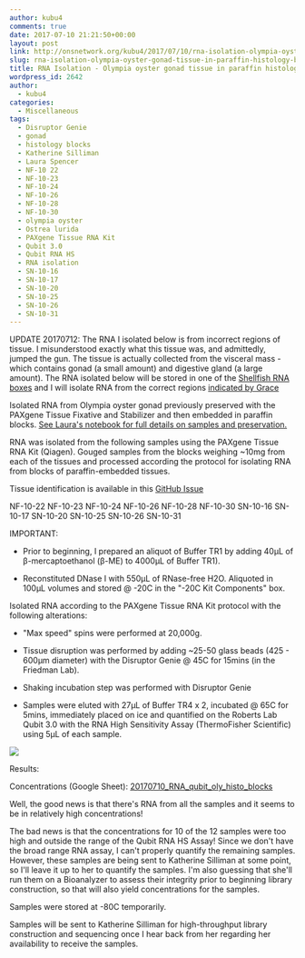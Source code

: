 ```yaml
---
author: kubu4
comments: true
date: 2017-07-10 21:21:50+00:00
layout: post
link: http://onsnetwork.org/kubu4/2017/07/10/rna-isolation-olympia-oyster-gonad-tissue-in-paraffin-histology-blocks/
slug: rna-isolation-olympia-oyster-gonad-tissue-in-paraffin-histology-blocks
title: RNA Isolation - Olympia oyster gonad tissue in paraffin histology blocks
wordpress_id: 2642
author:
  - kubu4
categories:
  - Miscellaneous
tags:
  - Disruptor Genie
  - gonad
  - histology blocks
  - Katherine Silliman
  - Laura Spencer
  - NF-10 22
  - NF-10-23
  - NF-10-24
  - NF-10-26
  - NF-10-28
  - NF-10-30
  - olympia oyster
  - Ostrea lurida
  - PAXgene Tissue RNA Kit
  - Qubit 3.0
  - Qubit RNA HS
  - RNA isolation
  - SN-10-16
  - SN-10-17
  - SN-10-20
  - SN-10-25
  - SN-10-26
  - SN-10-31
---
```


UPDATE 20170712: The RNA I isolated below is from incorrect regions of tissue. I misunderstood exactly what this tissue was, and admittedly, jumped the gun. The tissue is actually collected from the visceral mass - which contains gonad (a small amount) and digestive gland (a large amount). The RNA isolated below will be stored in one of the [Shellfish RNA boxes](https://docs.google.com/spreadsheets/d/1ax6C-muxUTXxFEtfWdswBvueLhmxZzmwZcO2ur-0q-Q/edit?usp=sharing) and I will isolate RNA from the correct regions [indicated by Grace](https://genefish.wordpress.com/2017/07/12/graces-notebook-july-12-2017/)

Isolated RNA from Olympia oyster gonad previously preserved with the PAXgene Tissue Fixative and Stabilizer and then embedded in paraffin blocks. [See Laura's notebook for full details on samples and preservation.](https://laurahspencer.github.io/LabNotebook/Prepping-Histology-Samples/)



RNA was isolated from the following samples using the PAXgene Tissue RNA Kit (Qiagen). Gouged samples from the blocks weighing ~10mg from each of the tissues and processed according the protocol for isolating RNA from blocks of paraffin-embedded tissues.

Tissue identification is available in this [GitHub Issue](https://github.com/sr320/LabDocs/issues/648#issuecomment-313792588)

NF-10-22
NF-10-23
NF-10-24
NF-10-26
NF-10-28
NF-10-30
SN-10-16
SN-10-17
SN-10-20
SN-10-25
SN-10-26
SN-10-31

IMPORTANT:




    
  * Prior to beginning, I prepared an aliquot of Buffer TR1 by adding 40μL of β-mercaptoethanol (β-ME) to 4000μL of Buffer TR1).

    
  * Reconstituted DNase I with 550μL of RNase-free H2O. Aliquoted in 100μL volumes and stored @ -20C in the "-20C Kit Components" box.



Isolated RNA according to the PAXgene Tissue RNA Kit protocol with the following alterations:


    
  * "Max speed" spins were performed at 20,000g.

    
  * Tissue disruption was performed by adding ~25-50 glass beads (425 - 600μm diameter) with the Disruptor Genie @ 45C for 15mins (in the Friedman Lab).

    
  * Shaking incubation step was performed with Disruptor Genie

    
  * Samples were eluted with 27μL of Buffer TR4 x 2, incubated @ 65C for 5mins, immediately placed on ice and quantified on the Roberts Lab Qubit 3.0 with the RNA High Sensitivity Assay (ThermoFisher Scientific) using 5μL of each sample.



[![](http://eagle.fish.washington.edu/Arabidopsis/20170710_oly_histo_blocks.jpg)](http://eagle.fish.washington.edu/Arabidopsis/20170710_oly_histo_blocks.jpg)

Results:

Concentrations (Google Sheet): [20170710_RNA_qubit_oly_histo_blocks](https://docs.google.com/spreadsheets/d/1CSNMKhP_MPNmrfEX6IZdSAzYF2KPaECtsVFV8qKQK5s/edit?usp=sharing)

Well, the good news is that there's RNA from all the samples and it seems to be in relatively high concentrations!

The bad news is that the concentrations for 10 of the 12 samples were too high and outside the range of the Qubit RNA HS Assay! Since we don't have the broad range RNA assay, I can't properly quantify the remaining samples. However, these samples are being sent to Katherine Silliman at some point, so I'll leave it up to her to quantify the samples. I'm also guessing that she'll run them on a Bioanalyzer to assess their integrity prior to beginning library construction, so that will also yield concentrations for the samples.

Samples were stored at -80C temporarily.

Samples will be sent to Katherine Silliman for high-throughput library construction and sequencing once I hear back from her regarding her availability to receive the samples.
